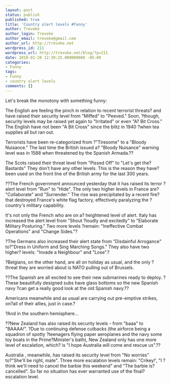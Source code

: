 ```yaml
---
layout: post
status: publish
published: true
title: 'Country alert levels #funny'
author: Trevoke
author_login: Trevoke
author_email: trevoke@gmail.com
author_url: http://trevoke.net
wordpress_id: 211
wordpress_url: http://trevoke.net/blog/?p=211
date: 2010-01-20 12:39:25.000000000 -05:00
categories:
- Funny
tags:
- Funny
- country alert levels
comments: []
---
```

Let's break the monotony with something funny:

The English are feeling the pinch in relation to recent terrorist threats? and have raised their security level from "Miffed" to "Peeved." Soon, ?though, security levels may be raised yet again to "Irritated" or even "A? Bit Cross." The English have not been "A Bit Cross" since the blitz in 1940 ?when tea supplies all but ran out.

Terrorists have been re-categorized from ?"Tiresome" to a "Bloody Nuisance." The last time the British issued a? "Bloody Nuisance" warning level was in 1588 when threatened by the Spanish Armada.??

The Scots raised their threat level from "Pissed Off" to "Let's get the? Bastards" They don't have any other levels. This is the reason they have? been used on the front line of the British army for the last 300 years.

??The French government announced yesterday that it has raised its terror ?alert level from "Run" to "Hide". The only two higher levels in France are? "Collaborate" and "Surrender." The rise was precipitated by a recent fire?that destroyed France's white flag factory, effectively paralyzing the ?country's military capability.

It's not only the French who are on a? heightened level of alert.
Italy has increased the alert level from "Shout ?loudly and excitedly" to "Elaborate Military Posturing." Two more levels ?remain: "Ineffective Combat Operations" and "Change Sides."?

?The Germans also increased their alert state from "Disdainful Arrogance" to?"Dress in Uniform and Sing Marching Songs." They also have two higher? levels: "Invade a Neighbour" and "Lose".?

?Belgians, on the other hand, are all on holiday as usual, and the only ?threat they are worried about is NATO pulling out of Brussels.

??The Spanish are all excited to see their new submarines ready to deploy. ?These beautifully designed subs have glass bottoms so the new Spanish navy ?can get a really good look at the old Spanish navy.??

Americans meanwhile and as usual are carrying out pre-emptive strikes, on?all of their allies, just in case.?

?And in the southern hemisphere...

??New Zealand has also raised its security levels - from "baaa" to "BAAAA!". ?Due to continuing defense cutbacks (the airforce being a squadron of spotty ?teenagers flying paper aeroplanes and the navy some toy boats in the Prime?Minister's bath), New Zealand only has one more level of escalation, which? is "I hope Australia will come and rescue us".??

Australia , meanwhile, has raised its security level from "No worries" to?"She'll be right, mate". Three more escalation levels remain: "Crikey!', "I ?think we'll need to cancel the barbie this weekend" and "The barbie is? cancelled". So far no situation has ever warranted use of the final? escalation level.

